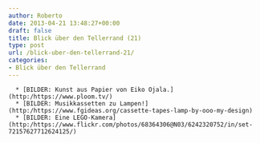 ```yaml
---
author: Roberto
date: 2013-04-21 13:48:27+00:00
draft: false
title: Blick über den Tellerrand (21)
type: post
url: /blick-uber-den-tellerrand-21/
categories:
- Blick über den Tellerrand
---
```



	  * [BILDER: Kunst aus Papier von Eiko Ojala.](http:/https://www.ploom.tv/)
	  * [BILDER: Musikkassetten zu Lampen!](http:/https://www.fgideas.org/cassette-tapes-lamp-by-ooo-my-design)
	  * [BILDER: Eine LEGO-Kamera](http:/https://www.flickr.com/photos/68364306@N03/6242320752/in/set-72157627712624125/)

